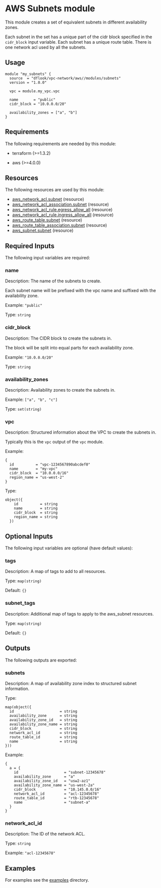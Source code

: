 # AWS Subnets module

This module creates a set of equivalent subnets in different availability zones.

Each subnet in the set has a unique part of the cidr block specified in the `cidr_block` input variable.
Each subnet has a unique route table.
There is one network acl used by all the subnets.

## Usage

```hcl
module "my_subnets" {
  source  = "dflook/vpc-network/aws//modules/subnets"
  version = "1.0.0"

  vpc = module.my_vpc.vpc

  name       = "public"
  cidr_block = "10.0.0.0/20"

  availability_zones = ["a", "b"]
}
```

<!-- BEGIN_TF_DOCS -->
## Requirements

The following requirements are needed by this module:

- terraform (>=1.3.2)

- aws (>=4.0.0)

## Resources

The following resources are used by this module:

- [aws_network_acl.subnet](https://registry.terraform.io/providers/hashicorp/aws/latest/docs/resources/network_acl) (resource)
- [aws_network_acl_association.subnet](https://registry.terraform.io/providers/hashicorp/aws/latest/docs/resources/network_acl_association) (resource)
- [aws_network_acl_rule.egress_allow_all](https://registry.terraform.io/providers/hashicorp/aws/latest/docs/resources/network_acl_rule) (resource)
- [aws_network_acl_rule.ingress_allow_all](https://registry.terraform.io/providers/hashicorp/aws/latest/docs/resources/network_acl_rule) (resource)
- [aws_route_table.subnet](https://registry.terraform.io/providers/hashicorp/aws/latest/docs/resources/route_table) (resource)
- [aws_route_table_association.subnet](https://registry.terraform.io/providers/hashicorp/aws/latest/docs/resources/route_table_association) (resource)
- [aws_subnet.subnet](https://registry.terraform.io/providers/hashicorp/aws/latest/docs/resources/subnet) (resource)

## Required Inputs

The following input variables are required:

### name

Description: The name of the subnets to create.

Each subnet name will be prefixed with the vpc name and suffixed with the availability zone.

Example: `"public"`

Type: `string`

### cidr\_block

Description: The CIDR block to create the subnets in.

The block will be split into equal parts for each availability zone.

Example: `"10.0.0.0/20"`

Type: `string`

### availability\_zones

Description: Availability zones to create the subnets in.

Example: `["a", "b", "c"]`

Type: `set(string)`

### vpc

Description: Structured information about the VPC to create the subnets in.

Typically this is the `vpc` output of the `vpc` module.

Example:
```
{
  id          = "vpc-1234567890abcdef0"
  name        = "my-vpc"
  cidr_block  = "10.0.0.0/16"
  region_name = "us-west-2"
}
```

Type:

```hcl
object({
    id          = string
    name        = string
    cidr_block  = string
    region_name = string
  })
```

## Optional Inputs

The following input variables are optional (have default values):

### tags

Description: A map of tags to add to all resources.

Type: `map(string)`

Default: `{}`

### subnet\_tags

Description: Additional map of tags to apply to the aws\_subnet resources.

Type: `map(string)`

Default: `{}`

## Outputs

The following outputs are exported:

### subnets

Description: A map of availability zone index to structured subnet information.

Type:
```hcl
map(object({
  id                     = string
  availability_zone      = string
  availability_zone_id   = string
  availability_zone_name = string
  cidr_block             = string
  network_acl_id         = string
  route_table_id         = string
  name                   = string
}))
```

Example:
```hcl
{
  a = {
    id                     = "subnet-12345678"
    availability_zone      = "a"
    availability_zone_id   = "usw2-az1"
    availability_zone_name = "us-west-2a"
    cidr_block             = "10.145.0.0/16"
    network_acl_id         = "acl-12345678"
    route_table_id         = "rtb-12345678"
    name                   = "subnet-a"
  }
}
```

### network\_acl\_id

Description: The ID of the network ACL.

Type: `string`

Example: `"acl-12345678"`
<!-- END_TF_DOCS -->

## Examples

For examples see the [examples](https://github.com/dflook/terraform-aws-vpc-network/tree/main/examples) directory.